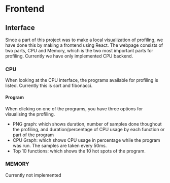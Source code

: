 # Frontend

## Interface
Since a part of this project was to make a local visualization of profiling, we have done this by making a frontend using React. The webpage consists of two parts, CPU and Memory, which is the two most important parts for profiling. Currently we have only implemented CPU backend.

### CPU
When looking at the CPU interface, the programs available for profiling is listed. Currently this is sort and fibonacci.

#### Program
When clicking on one of the programs, you have three options for visualising the profiling. 
* PNG graph:
which shows duration, number of samples done thoughout the profiling, and duration/percentage of CPU usage by each function or part of the program
* CPU Graph:
which shows CPU usage in percentage while the program was run. The samples are taken every 50ms. 
* Top 10 functions:
which shows the 10 hot spots of the program. 

### MEMORY
Currently not implemented


